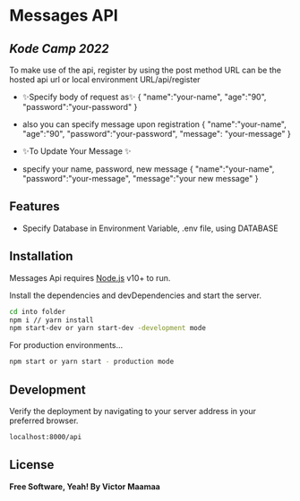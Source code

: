# Messages API
## _Kode Camp 2022_





To make use of the api, register by using the post method
URL can be the hosted api url or local environment
URL/api/register
- ✨Specify body of request as✨
{
    "name":"your-name",
    "age":"90",
    "password":"your-password"
}
- also you can specify message upon registration 
    {
    "name":"your-name",
    "age":"90",
    "password":"your-password",
    "message": "your-message"
}

- ✨To Update Your Message ✨
- specify your name, password, new message
    {
    "name":"your-name",
    "password":"your-message",
    "message":"your new message"
    }

## Features

- Specify Database in Environment Variable, .env file, using DATABASE

## Installation

Messages Api requires [Node.js](https://nodejs.org/) v10+ to run.

Install the dependencies and devDependencies and start the server.

```sh
cd into folder
npm i // yarn install
npm start-dev or yarn start-dev -development mode
```

For production environments...

```sh
npm start or yarn start - production mode
```




## Development





Verify the deployment by navigating to your server address in
your preferred browser.

```sh
localhost:8000/api
```

## License

**Free Software, Yeah! By Victor Maamaa**
